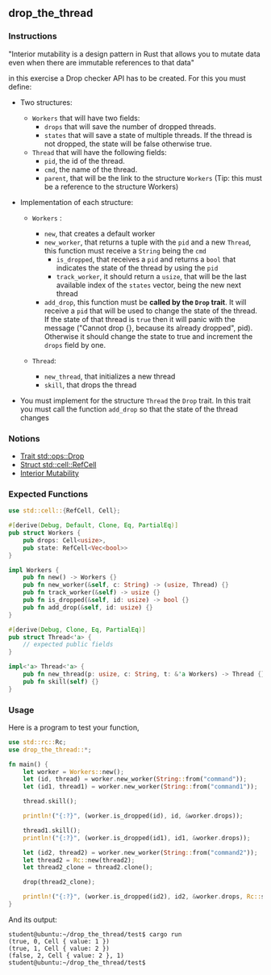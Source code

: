 ## drop_the_thread

### Instructions

"Interior mutability is a design pattern in Rust that allows you to mutate data even when there are immutable references to that data"

in this exercise a Drop checker API has to be created. For this you must define:

- Two structures:

  - `Workers` that will have two fields:
    - `drops` that will save the number of dropped threads.
    - `states` that will save a state of multiple threads.
      If the thread is not dropped, the state will be false otherwise true.
  - `Thread` that will have the following fields:
    - `pid`, the id of the thread.
    - `cmd`, the name of the thread.
    - `parent`, that will be the link to the structure `Workers` (Tip: this must be a reference to the structure Workers)

- Implementation of each structure:

  - `Workers` :

    - `new`, that creates a default worker
    - `new_worker`, that returns a tuple with the `pid` and a new `Thread`,
      this function must receive a `String` being the `cmd`
      - `is_dropped`, that receives a `pid` and returns a `bool` that indicates the state of the thread by using the `pid`
      - `track_worker`, it should return a `usize`, that will be the last available index of the `states` vector, being the new next thread
    - `add_drop`, this function must be **called by the `Drop` trait**. It will receive a `pid` that will be used to change the
      state of the thread. If the state of that thread is `true` then it will panic with the message ("Cannot drop {}, because its already dropped", pid).
      Otherwise it should change the state to true and increment the `drops` field by one.

  - `Thread`:
    - `new_thread`, that initializes a new thread
    - `skill`, that drops the thread

- You must implement for the structure `Thread` the `Drop` trait. In this trait you must call the function `add_drop` so that the state of the thread changes

### Notions

- [Trait std::ops::Drop](https://doc.bccnsoft.com/docs/rust-1.36.0-docs-html/std/ops/trait.Drop.html)
- [Struct std::cell::RefCell](https://doc.rust-lang.org/std/cell/struct.RefCell.html)
- [Interior Mutability](https://doc.rust-lang.org/book/ch15-05-interior-mutability.html)

### Expected Functions

```rust
use std::cell::{RefCell, Cell};

#[derive(Debug, Default, Clone, Eq, PartialEq)]
pub struct Workers {
    pub drops: Cell<usize>,
    pub state: RefCell<Vec<bool>>
}

impl Workers {
    pub fn new() -> Workers {}
    pub fn new_worker(&self, c: String) -> (usize, Thread) {}
    pub fn track_worker(&self) -> usize {}
    pub fn is_dropped(&self, id: usize) -> bool {}
    pub fn add_drop(&self, id: usize) {}
}

#[derive(Debug, Clone, Eq, PartialEq)]
pub struct Thread<'a> {
    // expected public fields
}

impl<'a> Thread<'a> {
    pub fn new_thread(p: usize, c: String, t: &'a Workers) -> Thread {}
    pub fn skill(self) {}
}
```

### Usage

Here is a program to test your function,

```rust
use std::rc::Rc;
use drop_the_thread::*;

fn main() {
    let worker = Workers::new();
    let (id, thread) = worker.new_worker(String::from("command"));
    let (id1, thread1) = worker.new_worker(String::from("command1"));

    thread.skill();

    println!("{:?}", (worker.is_dropped(id), id, &worker.drops));

    thread1.skill();
    println!("{:?}", (worker.is_dropped(id1), id1, &worker.drops));

    let (id2, thread2) = worker.new_worker(String::from("command2"));
    let thread2 = Rc::new(thread2);
    let thread2_clone = thread2.clone();

    drop(thread2_clone);

    println!("{:?}", (worker.is_dropped(id2), id2, &worker.drops, Rc::strong_count(&thread2)));
}
```

And its output:

```console
student@ubuntu:~/drop_the_thread/test$ cargo run
(true, 0, Cell { value: 1 })
(true, 1, Cell { value: 2 })
(false, 2, Cell { value: 2 }, 1)
student@ubuntu:~/drop_the_thread/test$
```
